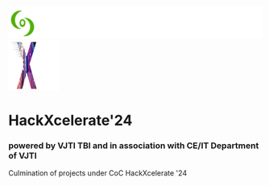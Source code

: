 <div>
  <img src="/logo.png" alt="CoC Logo">
</div>

<div>
  <img src="/hacklogo.png" height="100px" width="100px" alt="HackXcelerate'24 Logo">
  <h1>HackXcelerate'24</h1>
  <h3>powered by VJTI TBI and in association with CE/IT Department of VJTI</h3>
</div>
Culmination of projects under CoC HackXcelerate '24
